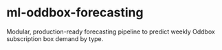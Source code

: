 # ml-oddbox-forecasting
Modular, production-ready forecasting pipeline to predict weekly Oddbox subscription box demand by type.
